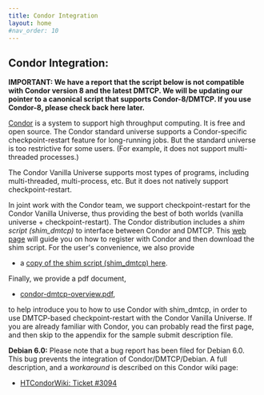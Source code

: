 ```yaml
---
title: Condor Integration
layout: home
#nav_order: 10
---
```


## Condor Integration:

**IMPORTANT: We have a report that the script below is not compatible
with Condor version 8 and the latest DMTCP. We will be updating our
pointer to a canonical script that supports Condor-8/DMTCP. If you use
Condor-8, please check back here later.**

[Condor](http://research.cs.wisc.edu/condor/) is a system to support
high throughput computing. It is free and open source. The Condor
standard universe supports a Condor-specific checkpoint-restart feature
for long-running jobs. But the standard universe is too restrictive for
some users. (For example, it does not support multi-threaded processes.)

The Condor Vanilla Universe supports most types of programs, including
multi-threaded, multi-process, etc. But it does not natively support
checkpoint-restart.

In joint work with the Condor team, we support checkpoint-restart for
the Condor Vanilla Universe, thus providing the best of both worlds
(vanilla universe + checkpoint-restart). The Condor distribution
includes a *shim script (shim_dmtcp)* to interface between Condor and
DMTCP. This [web
page](https://htcondor-wiki.cs.wisc.edu/index.cgi/wiki?p=DmtcpCondor)
will guide you on how to register with Condor and then download the shim
script. For the user\'s convenience, we also provide

- a [copy of the shim script (shim_dmtcp) here](docs/shim_dmtcp).

Finally, we provide a pdf document,

- [condor-dmtcp-overview.pdf](docs/condor-dmtcp-overview.pdf),

to help introduce you to how to use Condor with shim_dmtcp, in order to
use DMTCP-based checkpoint-restart with the Condor Vanilla Universe. If
you are already familiar with Condor, you can probably read the first
page, and then skip to the appendix for the sample submit description
file.

**Debian 6.0:** Please note that a bug report has been filed for
Debian 6.0. This bug prevents the integration of Condor/DMTCP/Debian. A
full description, and a *workaround* is described on this Condor wiki
page:

- [HTCondorWiki: Ticket
  #3094](https://htcondor-wiki.cs.wisc.edu/index.cgi/tktview?tn=3094)
